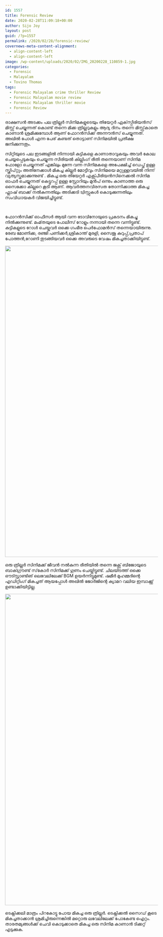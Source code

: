 ```yaml
---
id: 1557
title: Forensic Review
date: 2020-02-28T11:09:18+00:00
author: Sijo Joy
layout: post
guid: /?p=1557
permalink: /2020/02/28/forensic-review/
covernews-meta-content-alignment:
  - align-content-left
  - align-content-left
image: /wp-content/uploads/2020/02/IMG_20200228_110859-1.jpg
categories:
  - Forensic
  - Malayalam
  - Tovino Thomas
tags:
  - Forensic Malayalam crime thriller Review
  - Forensic Malayalam movie review
  - Forensic Malayalam thriller movie
  - Forensic Review
---
```

രാക്ഷസൻ അടക്കം പല ത്രില്ലർ സിനിമകളുടെയും തിയേറ്റർ ഏക്‌സ്പീരിയൻസ് മിസ്സ് ചെയ്യുന്നത് കൊണ്ട് തന്നെ മിക്ക ത്രില്ലറുകളും ആദ്യ ദിനം തന്നെ മിസ്സ്‌കാതെ കാണാൻ ശ്രമിക്കുമ്പോൾ ആണ് ഫോറൻസിക്ക് അന്നൗൻസ് ചെയ്യുന്നത്. അഖിൽ പോൾ എന്ന പേര് കണ്ടത് തൊട്ടാണ് സിനിമയിൽ പ്രതീക്ഷ ജനിക്കുന്നതും.

സിറ്റിയുടെ പല ഇടങ്ങളിൽ നിന്നായി കുട്ടികളെ കാണാതാവുകയും അവർ കോല ചെയ്യപ്പെടുകയും ചെയ്യുന്ന സീരിയൽ കില്ലിംഗ് രീതി തന്നെയാണ് സിനിമ ഫോളോ ചെയ്യുന്നത് എങ്കിലും മുന്നേ വന്ന സിനിമകളെ അപേക്ഷിച്ച് ഡെപ്ത് ഉള്ള സ്ക്രിപ്റ്റും അതിനേക്കാൾ മികച്ച കില്ലർ മോട്ടീവും സിനിമയെ മറ്റുള്ളവയിൽ നിന്ന് വ്യത്യസ്തമാക്കുന്നുണ്ട് . മികച്ച ഒരു തിയേറ്റർ എക്സ്പീരിയൻസിനെക്കൽ സിനിമ ഓഫർ ചെയ്യുന്നത് കെട്ടുറപ്പ് ഉള്ള സ്റ്റോറിയും മുൻപ് ഒന്നും കാണാത്ത ഒരു സൈക്കോ കില്ലറെ കൂടി ആണ്. ആവർത്തനവിരസത തോന്നിക്കാത്ത മികച്ച ഫ്ലാഷ് ബാക്ക് നൽകുന്നതിലും അടിക്കടി ട്വിസ്റ്റുകൾ കൊടുക്കുന്നതിലും സംവിധായകർ വിജയിച്ചിട്ടുണ്ട്.

<img src="/wp-content/uploads/2020/02/IMG_20200228_143618-1024x465.jpg" alt="" class="wp-image-1558" />  

ഫോറൻസിക്ക് ഓഫീസർ ആയി വന്ന ടോവിനോയുടെ പ്രകടനം മികച്ചു നിൽക്കുന്നുണ്ട്. മംമ്‌തയുടെ പോലീസ് റോളും നന്നായി തന്നെ വന്നിട്ടുണ്ട്. കുട്ടികളുടെ റോൾ ചെയ്തവർ ഒക്കെ ഗംഭീര പെർഫോമൻസ് തന്നെയായിരുന്നു.  
രേബ മോണിക്ക, രഞ്ജി പണിക്കർ,ശ്രീകാന്ത് മുരളി, സൈജു കുറുപ്പ്,പ്രതാപ് പോത്തൻ,റോണി തുടങ്ങിയവർ ഒക്കെ അവരുടെ വേഷം മികച്ചതാക്കിയിട്ടുണ്ട്.

<img loading="lazy" width="1024" height="1024" src="/wp-content/uploads/2020/02/88025532_1954456118032000_7905833515353112576_o-1024x1024.jpg" alt="" class="wp-image-1564" srcset="/wp-content/uploads/2020/02/88025532_1954456118032000_7905833515353112576_o-1024x1024.jpg 1024w, /wp-content/uploads/2020/02/88025532_1954456118032000_7905833515353112576_o-300x300.jpg 300w, /wp-content/uploads/2020/02/88025532_1954456118032000_7905833515353112576_o-150x150.jpg 150w, /wp-content/uploads/2020/02/88025532_1954456118032000_7905833515353112576_o-768x768.jpg 768w, /wp-content/uploads/2020/02/88025532_1954456118032000_7905833515353112576_o-1200x1200.jpg 1200w, /wp-content/uploads/2020/02/88025532_1954456118032000_7905833515353112576_o.jpg 1440w" sizes="(max-width: 1024px) 100vw, 1024px" />  

ഒരു ത്രില്ലർ സിനിമക്ക് ജീവൻ നൽകുന്ന രീതിയിൽ തന്നെ ജക്സ് ബിജോയുടെ ബാക്ഗ്രൗണ്ട് സ്‌കോർ സിനിമക്ക് ഗുണം ചെയ്തിട്ടുണ്ട്. ചിലയിടത്ത് ഒക്കെ ഔട്സ്റ്റാണ്ടിങ് ലെവേലിലേക്ക് BGM ഉയർന്നിട്ടുമുണ്ട്. ഷമീർ മുഹമ്മദിന്റെ എഡിറ്റിംഗ് മികച്ചത് ആയപ്പോൾ അഖിൽ ജോർജിന്റെ ക്യാമറ വലിയ ഇമ്പാക്ക്റ്റ് ഉണ്ടാക്കിയിട്ടില്ല.

<img loading="lazy" width="967" height="1024" src="/wp-content/uploads/2020/02/IMG_20200228_112526-1-967x1024.jpg" alt="" class="wp-image-1562" srcset="/wp-content/uploads/2020/02/IMG_20200228_112526-1-967x1024.jpg 967w, /wp-content/uploads/2020/02/IMG_20200228_112526-1-283x300.jpg 283w, /wp-content/uploads/2020/02/IMG_20200228_112526-1-768x814.jpg 768w, /wp-content/uploads/2020/02/IMG_20200228_112526-1.jpg 1080w" sizes="(max-width: 967px) 100vw, 967px" />  

ടെക്നിക്കലി മാത്രം പിറകോട്ടു പോയ മികച്ച ഒരു ത്രില്ലർ. ടെക്നിക്കൽ സൈഡ് കൂടെ മികച്ചതാക്കാൻ ശ്രമിച്ചിരുന്നെങ്കിൽ മറ്റൊരു ലവേലിലേക്ക് പോകേണ്ട ഐറ്റം. താരതമ്യങ്ങൾക്ക് ചെവി കൊടുക്കാതെ മികച്ച ഒരു സിനിമ കാണാൻ ടിക്കറ്റ് എടുക്കുക.